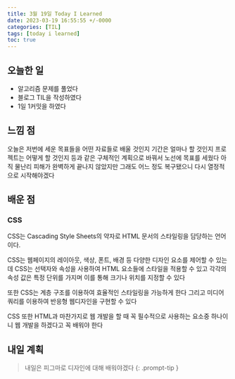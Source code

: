 ```yaml
---
title: 3월 19일 Today I Learned
date: 2023-03-19 16:55:55 +/-0000
categories: [TIL]
tags: [today i learned]
toc: true
---
```


## 오늘한 일

* 알고리즘 문제를 풀었다
* 블로그 TIL을 작성하였다
* 1일 1커밋을 하였다

## 느낌 점

오늘은 저번에 세운 목표들을 어떤 자료들로 배울 것인지 기간은 얼마나 할 것인지 프로젝트는 어떻게 할 것인지 등과 같은 구체적인 계획으로 바꿔서 노선에 목표를 세웠다 아직 물난리 피해가 완벽하게 끝나지 않았지만 그래도 어느 정도 복구됐으니 다시 열정적으로 시작해야겠다

## 배운 점

### CSS

CSS는 Cascading Style Sheets의 약자로 HTML 문서의 스타일링을 담당하는 언어이다.

CSS는 웹페이지의 레이아웃, 색상, 폰트, 배경 등 다양한 디자인 요소를 제어할 수 있는데 CSS는 선택자와 속성을 사용하여 HTML 요소들에 스타일을 적용할 수 있고 각각의 속성 값은 특정 단위를 가지며 이를 통해 크기나 위치를 지정할 수 있다

또한 CSS는 계층 구조를 이용하여 효율적인 스타일링을 가능하게 한다 그리고 미디어 쿼리를 이용하여 반응형 웹디자인을 구현할 수 있다

CSS 또한 HTML과 마찬가지로 웹 개발을 할 때 꼭 필수적으로 사용하는 요소중 하나이니 웹 개발을 하겠다고 꼭 배워야 한다

## 내일 계획

> 내일은 피그마로 디자인에 대해 배워야겠다
{: .prompt-tip }